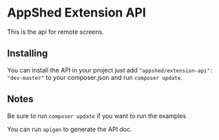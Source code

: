 # AppShed Extension API

This is the api for remote screens.

## Installing

You can install the API in your project just add `"appshed/extension-api": "dev-master"` to your composer.json and run `composer update`.

## Notes

Be sure to run `composer update` if you want to run the examples

You can run `apigen` to generate the API doc.